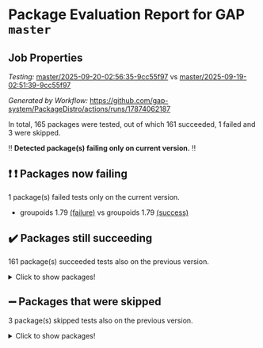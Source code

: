 # Package Evaluation Report for GAP `master`

## Job Properties

*Testing:* [master/2025-09-20-02:56:35-9cc55f97](https://github.com/gap-system/PackageDistro/blob/data/reports/master/2025-09-20-02:56:35-9cc55f97) vs [master/2025-09-19-02:51:39-9cc55f97](https://github.com/gap-system/PackageDistro/blob/data/reports/master/2025-09-19-02:51:39-9cc55f97)

*Generated by Workflow:* https://github.com/gap-system/PackageDistro/actions/runs/17874062187

In total, 165 packages were tested, out of which 161 succeeded, 1 failed and 3 were skipped.

:bangbang: **Detected package(s) failing only on current version.** :bangbang:

## :exclamation: :exclamation: Packages now failing

1 package(s) failed tests only on the current version.
- groupoids 1.79 [(failure)](https://github.com/gap-system/PackageDistro/actions/runs/17874062187/job/50832770085) vs groupoids 1.79 [(success)](https://github.com/gap-system/PackageDistro/actions/runs/17846698650/job/50747657776)

## :heavy_check_mark: Packages still succeeding

161 package(s) succeeded tests also on the previous version.
<details><summary>Click to show packages!</summary>

- 4ti2interface 2024.11-01 [(success)](https://github.com/gap-system/PackageDistro/actions/runs/17874062187/job/50832769999)
- ace 5.7.0 [(success)](https://github.com/gap-system/PackageDistro/actions/runs/17874062187/job/50832770001)
- aclib 1.3.3 [(success)](https://github.com/gap-system/PackageDistro/actions/runs/17874062187/job/50832770005)
- agt 0.3.1 [(success)](https://github.com/gap-system/PackageDistro/actions/runs/17874062187/job/50832770002)
- alco 1.1.2 [(success)](https://github.com/gap-system/PackageDistro/actions/runs/17874062187/job/50832770007)
- alnuth 3.2.1 [(success)](https://github.com/gap-system/PackageDistro/actions/runs/17874062187/job/50832770029)
- anupq 3.3.2 [(success)](https://github.com/gap-system/PackageDistro/actions/runs/17874062187/job/50832770015)
- atlasrep 2.1.9 [(success)](https://github.com/gap-system/PackageDistro/actions/runs/17874062187/job/50832770017)
- autodoc 2025.05.09 [(success)](https://github.com/gap-system/PackageDistro/actions/runs/17874062187/job/50832770003)
- automata 1.16 [(success)](https://github.com/gap-system/PackageDistro/actions/runs/17874062187/job/50832770026)
- automgrp 1.3.3 [(success)](https://github.com/gap-system/PackageDistro/actions/runs/17874062187/job/50832770023)
- autpgrp 1.11.1 [(success)](https://github.com/gap-system/PackageDistro/actions/runs/17874062187/job/50832770014)
- cap 2025.09-02 [(success)](https://github.com/gap-system/PackageDistro/actions/runs/17874062187/job/50832770021)
- caratinterface 2.3.7 [(success)](https://github.com/gap-system/PackageDistro/actions/runs/17874062187/job/50832770020)
- cddinterface 2025.06.24 [(success)](https://github.com/gap-system/PackageDistro/actions/runs/17874062187/job/50832770024)
- circle 1.6.6 [(success)](https://github.com/gap-system/PackageDistro/actions/runs/17874062187/job/50832770018)
- classicpres 1.22 [(success)](https://github.com/gap-system/PackageDistro/actions/runs/17874062187/job/50832770011)
- cohomolo 1.6.11 [(success)](https://github.com/gap-system/PackageDistro/actions/runs/17874062187/job/50832770032)
- congruence 1.2.7 [(success)](https://github.com/gap-system/PackageDistro/actions/runs/17874062187/job/50832770028)
- corefreesub 0.6 [(success)](https://github.com/gap-system/PackageDistro/actions/runs/17874062187/job/50832770027)
- corelg 1.57 [(success)](https://github.com/gap-system/PackageDistro/actions/runs/17874062187/job/50832770030)
- crime 1.6 [(success)](https://github.com/gap-system/PackageDistro/actions/runs/17874062187/job/50832770043)
- crisp 1.4.8 [(success)](https://github.com/gap-system/PackageDistro/actions/runs/17874062187/job/50832770039)
- crypting 0.10.6 [(success)](https://github.com/gap-system/PackageDistro/actions/runs/17874062187/job/50832770031)
- cryst 4.1.29 [(success)](https://github.com/gap-system/PackageDistro/actions/runs/17874062187/job/50832770019)
- crystcat 1.1.10 [(success)](https://github.com/gap-system/PackageDistro/actions/runs/17874062187/job/50832770038)
- ctbllib 1.3.11 [(success)](https://github.com/gap-system/PackageDistro/actions/runs/17874062187/job/50832770041)
- cubefree 1.21 [(success)](https://github.com/gap-system/PackageDistro/actions/runs/17874062187/job/50832770053)
- curlinterface 2.4.2 [(success)](https://github.com/gap-system/PackageDistro/actions/runs/17874062187/job/50832770035)
- cvec 2.8.4 [(success)](https://github.com/gap-system/PackageDistro/actions/runs/17874062187/job/50832770042)
- datastructures 0.3.3 [(success)](https://github.com/gap-system/PackageDistro/actions/runs/17874062187/job/50832770050)
- deepthought 1.0.9 [(success)](https://github.com/gap-system/PackageDistro/actions/runs/17874062187/job/50832770049)
- design 1.8.2 [(success)](https://github.com/gap-system/PackageDistro/actions/runs/17874062187/job/50832770037)
- difsets 2.3.1 [(success)](https://github.com/gap-system/PackageDistro/actions/runs/17874062187/job/50832770051)
- digraphs 1.12.1 [(success)](https://github.com/gap-system/PackageDistro/actions/runs/17874062187/job/50832770064)
- edim 1.3.8 [(success)](https://github.com/gap-system/PackageDistro/actions/runs/17874062187/job/50832770078)
- example 4.4.1 [(success)](https://github.com/gap-system/PackageDistro/actions/runs/17874062187/job/50832770054)
- examplesforhomalg 2023.10-01 [(success)](https://github.com/gap-system/PackageDistro/actions/runs/17874062187/job/50832770057)
- factint 1.6.3 [(success)](https://github.com/gap-system/PackageDistro/actions/runs/17874062187/job/50832770082)
- ferret 1.0.15 [(success)](https://github.com/gap-system/PackageDistro/actions/runs/17874062187/job/50832770069)
- fga 1.5.0 [(success)](https://github.com/gap-system/PackageDistro/actions/runs/17874062187/job/50832770062)
- fining 1.5.6 [(success)](https://github.com/gap-system/PackageDistro/actions/runs/17874062187/job/50832770097)
- float 1.0.9 [(success)](https://github.com/gap-system/PackageDistro/actions/runs/17874062187/job/50832770060)
- format 1.4.4 [(success)](https://github.com/gap-system/PackageDistro/actions/runs/17874062187/job/50832770061)
- forms 1.2.13 [(success)](https://github.com/gap-system/PackageDistro/actions/runs/17874062187/job/50832770081)
- fplsa 1.2.7 [(success)](https://github.com/gap-system/PackageDistro/actions/runs/17874062187/job/50832770076)
- fr 2.4.13 [(success)](https://github.com/gap-system/PackageDistro/actions/runs/17874062187/job/50832770063)
- francy 2.0.3 [(success)](https://github.com/gap-system/PackageDistro/actions/runs/17874062187/job/50832770058)
- fwtree 1.3 [(success)](https://github.com/gap-system/PackageDistro/actions/runs/17874062187/job/50832770072)
- gapdoc 1.6.7 [(success)](https://github.com/gap-system/PackageDistro/actions/runs/17874062187/job/50832770074)
- gauss 2024.11-01 [(success)](https://github.com/gap-system/PackageDistro/actions/runs/17874062187/job/50832770116)
- gaussforhomalg 2024.08-01 [(success)](https://github.com/gap-system/PackageDistro/actions/runs/17874062187/job/50832770100)
- gbnp 1.1.0 [(success)](https://github.com/gap-system/PackageDistro/actions/runs/17874062187/job/50832770068)
- generalizedmorphismsforcap 2025.08-01 [(success)](https://github.com/gap-system/PackageDistro/actions/runs/17874062187/job/50832770131)
- genss 1.6.9 [(success)](https://github.com/gap-system/PackageDistro/actions/runs/17874062187/job/50832770086)
- gradedmodules 2024.12-01 [(success)](https://github.com/gap-system/PackageDistro/actions/runs/17874062187/job/50832770080)
- gradedringforhomalg 2024.07-01 [(success)](https://github.com/gap-system/PackageDistro/actions/runs/17874062187/job/50832770075)
- grape 4.9.3 [(success)](https://github.com/gap-system/PackageDistro/actions/runs/17874062187/job/50832770070)
- grpconst 2.6.5 [(success)](https://github.com/gap-system/PackageDistro/actions/runs/17874062187/job/50832770066)
- guarana 0.96.3 [(success)](https://github.com/gap-system/PackageDistro/actions/runs/17874062187/job/50832770092)
- guava 3.20 [(success)](https://github.com/gap-system/PackageDistro/actions/runs/17874062187/job/50832770104)
- hap 1.70 [(success)](https://github.com/gap-system/PackageDistro/actions/runs/17874062187/job/50832770087)
- hapcryst 0.1.15 [(success)](https://github.com/gap-system/PackageDistro/actions/runs/17874062187/job/50832770088)
- hecke 1.5.4 [(success)](https://github.com/gap-system/PackageDistro/actions/runs/17874062187/job/50832770103)
- help 4.0 [(success)](https://github.com/gap-system/PackageDistro/actions/runs/17874062187/job/50832770095)
- homalg 2024.01-01 [(success)](https://github.com/gap-system/PackageDistro/actions/runs/17874062187/job/50832770094)
- homalgtocas 2025.08-01 [(success)](https://github.com/gap-system/PackageDistro/actions/runs/17874062187/job/50832770102)
- ibnp 0.17 [(success)](https://github.com/gap-system/PackageDistro/actions/runs/17874062187/job/50832770118)
- idrel 2.48 [(success)](https://github.com/gap-system/PackageDistro/actions/runs/17874062187/job/50832770093)
- images 1.3.3 [(success)](https://github.com/gap-system/PackageDistro/actions/runs/17874062187/job/50832770125)
- inducereduce 1.1 [(success)](https://github.com/gap-system/PackageDistro/actions/runs/17874062187/job/50832770113)
- intpic 0.4.0 [(success)](https://github.com/gap-system/PackageDistro/actions/runs/17874062187/job/50832770106)
- io 4.9.3 [(success)](https://github.com/gap-system/PackageDistro/actions/runs/17874062187/job/50832770108)
- io_forhomalg 2023.02-04 [(success)](https://github.com/gap-system/PackageDistro/actions/runs/17874062187/job/50832770122)
- irredsol 1.4.4 [(success)](https://github.com/gap-system/PackageDistro/actions/runs/17874062187/job/50832770109)
- json 2.2.3 [(success)](https://github.com/gap-system/PackageDistro/actions/runs/17874062187/job/50832770135)
- jupyterkernel 1.5.1 [(success)](https://github.com/gap-system/PackageDistro/actions/runs/17874062187/job/50832770121)
- jupyterviz 1.5.6 [(success)](https://github.com/gap-system/PackageDistro/actions/runs/17874062187/job/50832770117)
- kan 1.37 [(success)](https://github.com/gap-system/PackageDistro/actions/runs/17874062187/job/50832770101)
- kbmag 1.5.11 [(success)](https://github.com/gap-system/PackageDistro/actions/runs/17874062187/job/50832770124)
- laguna 3.9.7 [(success)](https://github.com/gap-system/PackageDistro/actions/runs/17874062187/job/50832770127)
- liealgdb 2.2.1 [(success)](https://github.com/gap-system/PackageDistro/actions/runs/17874062187/job/50832770114)
- liepring 2.9.1 [(success)](https://github.com/gap-system/PackageDistro/actions/runs/17874062187/job/50832770119)
- liering 2.4.2 [(success)](https://github.com/gap-system/PackageDistro/actions/runs/17874062187/job/50832770133)
- linearalgebraforcap 2025.09-01 [(success)](https://github.com/gap-system/PackageDistro/actions/runs/17874062187/job/50832770120)
- lins 0.9 [(success)](https://github.com/gap-system/PackageDistro/actions/runs/17874062187/job/50832770128)
- localizeringforhomalg 2023.10-01 [(success)](https://github.com/gap-system/PackageDistro/actions/runs/17874062187/job/50832770126)
- loops 3.4.4 [(success)](https://github.com/gap-system/PackageDistro/actions/runs/17874062187/job/50832770123)
- lpres 1.1.1 [(success)](https://github.com/gap-system/PackageDistro/actions/runs/17874062187/job/50832770134)
- majoranaalgebras 1.5.2 [(success)](https://github.com/gap-system/PackageDistro/actions/runs/17874062187/job/50832770142)
- mapclass 1.4.6 [(success)](https://github.com/gap-system/PackageDistro/actions/runs/17874062187/job/50832770178)
- matgrp 0.72 [(success)](https://github.com/gap-system/PackageDistro/actions/runs/17874062187/job/50832770132)
- matricesforhomalg 2025.09-01 [(success)](https://github.com/gap-system/PackageDistro/actions/runs/17874062187/job/50832770139)
- modisom 3.0.0 [(success)](https://github.com/gap-system/PackageDistro/actions/runs/17874062187/job/50832770136)
- modulepresentationsforcap 2025.08-02 [(success)](https://github.com/gap-system/PackageDistro/actions/runs/17874062187/job/50832770144)
- modules 2024.12-01 [(success)](https://github.com/gap-system/PackageDistro/actions/runs/17874062187/job/50832770165)
- monoidalcategories 2025.08-02 [(success)](https://github.com/gap-system/PackageDistro/actions/runs/17874062187/job/50832770148)
- nconvex 2024.12-01 [(success)](https://github.com/gap-system/PackageDistro/actions/runs/17874062187/job/50832770152)
- nilmat 1.4.2 [(success)](https://github.com/gap-system/PackageDistro/actions/runs/17874062187/job/50832770185)
- nock 1.5 [(success)](https://github.com/gap-system/PackageDistro/actions/runs/17874062187/job/50832770158)
- normalizinterface 1.4.1 [(success)](https://github.com/gap-system/PackageDistro/actions/runs/17874062187/job/50832770173)
- nq 2.5.11 [(success)](https://github.com/gap-system/PackageDistro/actions/runs/17874062187/job/50832770160)
- numericalsgps 1.4.0 [(success)](https://github.com/gap-system/PackageDistro/actions/runs/17874062187/job/50832770137)
- openmath 11.5.3 [(success)](https://github.com/gap-system/PackageDistro/actions/runs/17874062187/job/50832770187)
- orb 5.0.1 [(success)](https://github.com/gap-system/PackageDistro/actions/runs/17874062187/job/50832770143)
- packagemanager 1.6.3 [(success)](https://github.com/gap-system/PackageDistro/actions/runs/17874062187/job/50832770153)
- patternclass 2.4.5 [(success)](https://github.com/gap-system/PackageDistro/actions/runs/17874062187/job/50832770161)
- permut 2.0.5 [(success)](https://github.com/gap-system/PackageDistro/actions/runs/17874062187/job/50832770176)
- polenta 1.3.11 [(success)](https://github.com/gap-system/PackageDistro/actions/runs/17874062187/job/50832770154)
- polycyclic 2.17 [(success)](https://github.com/gap-system/PackageDistro/actions/runs/17874062187/job/50832770172)
- polymaking 0.8.7 [(success)](https://github.com/gap-system/PackageDistro/actions/runs/17874062187/job/50832770202)
- primgrp 4.0.0 [(success)](https://github.com/gap-system/PackageDistro/actions/runs/17874062187/job/50832770157)
- profiling 2.6.2 [(success)](https://github.com/gap-system/PackageDistro/actions/runs/17874062187/job/50832770168)
- qdistrnd 0.9.5 [(success)](https://github.com/gap-system/PackageDistro/actions/runs/17874062187/job/50832770166)
- qpa 1.35 [(success)](https://github.com/gap-system/PackageDistro/actions/runs/17874062187/job/50832770177)
- quagroup 1.8.4 [(success)](https://github.com/gap-system/PackageDistro/actions/runs/17874062187/job/50832770147)
- radiroot 2.9 [(success)](https://github.com/gap-system/PackageDistro/actions/runs/17874062187/job/50832770183)
- rcwa 4.7.1 [(success)](https://github.com/gap-system/PackageDistro/actions/runs/17874062187/job/50832770181)
- rds 1.8 [(success)](https://github.com/gap-system/PackageDistro/actions/runs/17874062187/job/50832770184)
- recog 1.4.4 [(success)](https://github.com/gap-system/PackageDistro/actions/runs/17874062187/job/50832770179)
- repndecomp 1.3.1 [(success)](https://github.com/gap-system/PackageDistro/actions/runs/17874062187/job/50832770191)
- repsn 3.1.2 [(success)](https://github.com/gap-system/PackageDistro/actions/runs/17874062187/job/50832770186)
- resclasses 4.7.3 [(success)](https://github.com/gap-system/PackageDistro/actions/runs/17874062187/job/50832770197)
- ringsforhomalg 2024.11-02 [(success)](https://github.com/gap-system/PackageDistro/actions/runs/17874062187/job/50832770210)
- sco 2023.08-01 [(success)](https://github.com/gap-system/PackageDistro/actions/runs/17874062187/job/50832770189)
- scscp 2.4.4 [(success)](https://github.com/gap-system/PackageDistro/actions/runs/17874062187/job/50832770196)
- semigroups 5.5.4 [(success)](https://github.com/gap-system/PackageDistro/actions/runs/17874062187/job/50832770204)
- sglppow 2.4 [(success)](https://github.com/gap-system/PackageDistro/actions/runs/17874062187/job/50832770203)
- sgpviz 0.999.6 [(success)](https://github.com/gap-system/PackageDistro/actions/runs/17874062187/job/50832770215)
- simpcomp 2.1.14 [(success)](https://github.com/gap-system/PackageDistro/actions/runs/17874062187/job/50832770220)
- singular 2025.08.26 [(success)](https://github.com/gap-system/PackageDistro/actions/runs/17874062187/job/50832770212)
- sl2reps 1.1 [(success)](https://github.com/gap-system/PackageDistro/actions/runs/17874062187/job/50832770195)
- sla 1.6.2 [(success)](https://github.com/gap-system/PackageDistro/actions/runs/17874062187/job/50832770218)
- smallantimagmas 0.4.1 [(success)](https://github.com/gap-system/PackageDistro/actions/runs/17874062187/job/50832770232)
- smallclassnr 1.4.1 [(success)](https://github.com/gap-system/PackageDistro/actions/runs/17874062187/job/50832770228)
- smallgrp 1.5.4 [(success)](https://github.com/gap-system/PackageDistro/actions/runs/17874062187/job/50832770241)
- smallsemi 0.7.2 [(success)](https://github.com/gap-system/PackageDistro/actions/runs/17874062187/job/50832770199)
- sonata 2.9.6 [(success)](https://github.com/gap-system/PackageDistro/actions/runs/17874062187/job/50832770223)
- sophus 1.27 [(success)](https://github.com/gap-system/PackageDistro/actions/runs/17874062187/job/50832770242)
- sotgrps 1.3 [(success)](https://github.com/gap-system/PackageDistro/actions/runs/17874062187/job/50832770219)
- spinsym 1.5.2 [(success)](https://github.com/gap-system/PackageDistro/actions/runs/17874062187/job/50832770225)
- standardff 1.0 [(success)](https://github.com/gap-system/PackageDistro/actions/runs/17874062187/job/50832770216)
- symbcompcc 1.3.2 [(success)](https://github.com/gap-system/PackageDistro/actions/runs/17874062187/job/50832770217)
- thelma 1.3 [(success)](https://github.com/gap-system/PackageDistro/actions/runs/17874062187/job/50832770221)
- tomlib 1.2.11 [(success)](https://github.com/gap-system/PackageDistro/actions/runs/17874062187/job/50832770227)
- toolsforhomalg 2025.05-01 [(success)](https://github.com/gap-system/PackageDistro/actions/runs/17874062187/job/50832770271)
- toric 1.9.6 [(success)](https://github.com/gap-system/PackageDistro/actions/runs/17874062187/job/50832770233)
- transgrp 3.6.5 [(success)](https://github.com/gap-system/PackageDistro/actions/runs/17874062187/job/50832770236)
- typeset 1.2.3 [(success)](https://github.com/gap-system/PackageDistro/actions/runs/17874062187/job/50832770239)
- ugaly 4.1.3 [(success)](https://github.com/gap-system/PackageDistro/actions/runs/17874062187/job/50832770247)
- unipot 1.6 [(success)](https://github.com/gap-system/PackageDistro/actions/runs/17874062187/job/50832770222)
- unitlib 5.0.0 [(success)](https://github.com/gap-system/PackageDistro/actions/runs/17874062187/job/50832770224)
- utils 0.92 [(success)](https://github.com/gap-system/PackageDistro/actions/runs/17874062187/job/50832770226)
- uuid 0.7 [(success)](https://github.com/gap-system/PackageDistro/actions/runs/17874062187/job/50832770240)
- walrus 0.9991 [(success)](https://github.com/gap-system/PackageDistro/actions/runs/17874062187/job/50832770244)
- wedderga 4.11.1 [(success)](https://github.com/gap-system/PackageDistro/actions/runs/17874062187/job/50832770234)
- wpe 0.8 [(success)](https://github.com/gap-system/PackageDistro/actions/runs/17874062187/job/50832770245)
- xmod 2.95 [(success)](https://github.com/gap-system/PackageDistro/actions/runs/17874062187/job/50832770230)
- xmodalg 1.32 [(success)](https://github.com/gap-system/PackageDistro/actions/runs/17874062187/job/50832770250)
- yangbaxter 0.10.7 [(success)](https://github.com/gap-system/PackageDistro/actions/runs/17874062187/job/50832770252)
- zeromqinterface 0.17 [(success)](https://github.com/gap-system/PackageDistro/actions/runs/17874062187/job/50832770251)
</details>

## :heavy_minus_sign: Packages that were skipped

3 package(s) skipped tests also on the previous version.
<details><summary>Click to show packages!</summary>

- browse 1.8.21 [(skipped)](https://github.com/gap-system/PackageDistro/actions/runs/17874062187/job/50832507197)
- itc 1.5.1 [(skipped)](https://github.com/gap-system/PackageDistro/actions/runs/17874062187/job/50832507197)
- xgap 4.33 [(skipped)](https://github.com/gap-system/PackageDistro/actions/runs/17874062187/job/50832507197)
</details>

